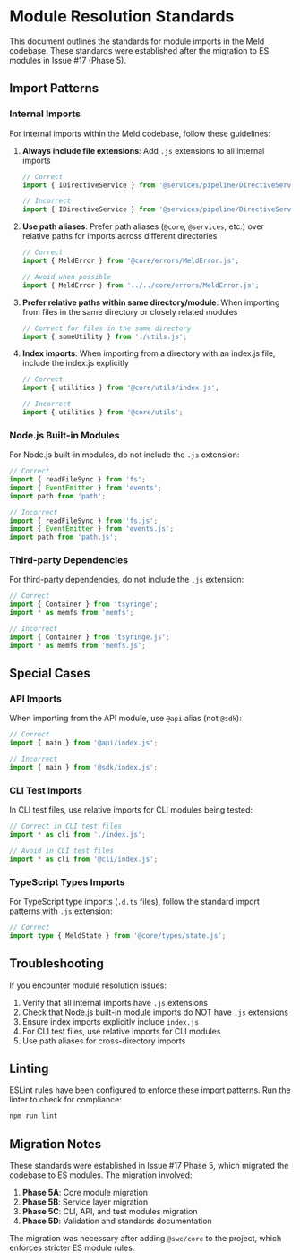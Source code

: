 # Module Resolution Standards

This document outlines the standards for module imports in the Meld codebase. These standards were established after the migration to ES modules in Issue #17 (Phase 5).

## Import Patterns

### Internal Imports

For internal imports within the Meld codebase, follow these guidelines:

1. **Always include file extensions**: Add `.js` extensions to all internal imports
   ```typescript
   // Correct
   import { IDirectiveService } from '@services/pipeline/DirectiveService/IDirectiveService.js';
   
   // Incorrect
   import { IDirectiveService } from '@services/pipeline/DirectiveService/IDirectiveService';
   ```

2. **Use path aliases**: Prefer path aliases (`@core`, `@services`, etc.) over relative paths for imports across different directories
   ```typescript
   // Correct
   import { MeldError } from '@core/errors/MeldError.js';
   
   // Avoid when possible
   import { MeldError } from '../../core/errors/MeldError.js';
   ```

3. **Prefer relative paths within same directory/module**: When importing from files in the same directory or closely related modules
   ```typescript
   // Correct for files in the same directory
   import { someUtility } from './utils.js';
   ```

4. **Index imports**: When importing from a directory with an index.js file, include the index.js explicitly
   ```typescript
   // Correct
   import { utilities } from '@core/utils/index.js';
   
   // Incorrect
   import { utilities } from '@core/utils';
   ```

### Node.js Built-in Modules

For Node.js built-in modules, do not include the `.js` extension:

```typescript
// Correct
import { readFileSync } from 'fs';
import { EventEmitter } from 'events';
import path from 'path';

// Incorrect
import { readFileSync } from 'fs.js';
import { EventEmitter } from 'events.js';
import path from 'path.js';
```

### Third-party Dependencies

For third-party dependencies, do not include the `.js` extension:

```typescript
// Correct
import { Container } from 'tsyringe';
import * as memfs from 'memfs';

// Incorrect
import { Container } from 'tsyringe.js';
import * as memfs from 'memfs.js';
```

## Special Cases

### API Imports

When importing from the API module, use `@api` alias (not `@sdk`):

```typescript
// Correct
import { main } from '@api/index.js';

// Incorrect
import { main } from '@sdk/index.js';
```

### CLI Test Imports

In CLI test files, use relative imports for CLI modules being tested:

```typescript
// Correct in CLI test files
import * as cli from './index.js';

// Avoid in CLI test files
import * as cli from '@cli/index.js';
```

### TypeScript Types Imports

For TypeScript type imports (`.d.ts` files), follow the standard import patterns with `.js` extension:

```typescript
// Correct
import type { MeldState } from '@core/types/state.js';
```

## Troubleshooting

If you encounter module resolution issues:

1. Verify that all internal imports have `.js` extensions
2. Check that Node.js built-in module imports do NOT have `.js` extensions
3. Ensure index imports explicitly include `index.js`
4. For CLI test files, use relative imports for CLI modules
5. Use path aliases for cross-directory imports

## Linting

ESLint rules have been configured to enforce these import patterns. Run the linter to check for compliance:

```bash
npm run lint
```

## Migration Notes

These standards were established in Issue #17 Phase 5, which migrated the codebase to ES modules. The migration involved:

1. **Phase 5A**: Core module migration
2. **Phase 5B**: Service layer migration
3. **Phase 5C**: CLI, API, and test modules migration
4. **Phase 5D**: Validation and standards documentation

The migration was necessary after adding `@swc/core` to the project, which enforces stricter ES module rules.